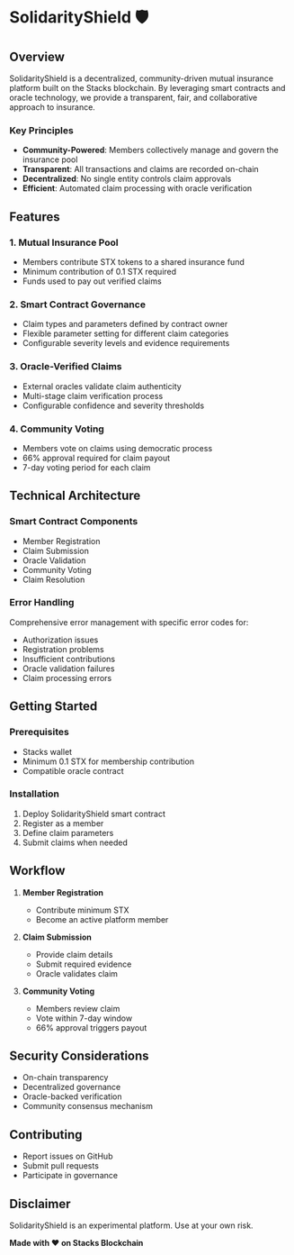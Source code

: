 # SolidarityShield 🛡️

## Overview

SolidarityShield is a decentralized, community-driven mutual insurance platform built on the Stacks blockchain. By leveraging smart contracts and oracle technology, we provide a transparent, fair, and collaborative approach to insurance.

### Key Principles

- **Community-Powered**: Members collectively manage and govern the insurance pool
- **Transparent**: All transactions and claims are recorded on-chain
- **Decentralized**: No single entity controls claim approvals
- **Efficient**: Automated claim processing with oracle verification

## Features

### 1. Mutual Insurance Pool
- Members contribute STX tokens to a shared insurance fund
- Minimum contribution of 0.1 STX required
- Funds used to pay out verified claims

### 2. Smart Contract Governance
- Claim types and parameters defined by contract owner
- Flexible parameter setting for different claim categories
- Configurable severity levels and evidence requirements

### 3. Oracle-Verified Claims
- External oracles validate claim authenticity
- Multi-stage claim verification process
- Configurable confidence and severity thresholds

### 4. Community Voting
- Members vote on claims using democratic process
- 66% approval required for claim payout
- 7-day voting period for each claim

## Technical Architecture

### Smart Contract Components
- Member Registration
- Claim Submission
- Oracle Validation
- Community Voting
- Claim Resolution

### Error Handling
Comprehensive error management with specific error codes for:
- Authorization issues
- Registration problems
- Insufficient contributions
- Oracle validation failures
- Claim processing errors

## Getting Started

### Prerequisites
- Stacks wallet
- Minimum 0.1 STX for membership contribution
- Compatible oracle contract

### Installation
1. Deploy SolidarityShield smart contract
2. Register as a member
3. Define claim parameters
4. Submit claims when needed

## Workflow

1. **Member Registration**
   - Contribute minimum STX
   - Become an active platform member

2. **Claim Submission**
   - Provide claim details
   - Submit required evidence
   - Oracle validates claim

3. **Community Voting**
   - Members review claim
   - Vote within 7-day window
   - 66% approval triggers payout

## Security Considerations
- On-chain transparency
- Decentralized governance
- Oracle-backed verification
- Community consensus mechanism

## Contributing
- Report issues on GitHub
- Submit pull requests
- Participate in governance


## Disclaimer
SolidarityShield is an experimental platform. Use at your own risk.


**Made with ❤️ on Stacks Blockchain**